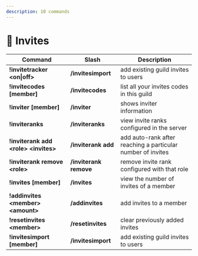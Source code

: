 ```yaml
---
description: 10 commands
---
```


# 📨 Invites

| Command                                | Slash                  | Description                                                 |
| -------------------------------------- | ---------------------- | ----------------------------------------------------------- |
| **!invitetracker \<on\|off>**          | **/invitesimport**     | add existing guild invites to users                         |
| **!invitecodes \[member]**             | **/invitecodes**       | list all your invites codes in this guild                   |
| **!inviter \[member]**                 | **/inviter**           | shows inviter information                                   |
| **!inviteranks**                       | **/inviteranks**       | view invite ranks configured in the server                  |
| **!inviterank add \<role> \<invites>** | **/inviterank add**    | add auto-rank after reaching a particular number of invites |
| **!inviterank remove \<role>**         | **/inviterank remove** | remove invite rank configured with that role                |
| **!invites \[member]**                 | **/invites**           | view the number of invites of a member                      |
| **!addinvites \<member> \<amount>**    | **/addinvites**        | add invites to a member                                     |
| **!resetinvites \<member>**            | **/resetinvites**      | clear previously added invites                              |
| **!invitesimport \[member]**           | **/invitesimport**     | add existing guild invites to users                         |
